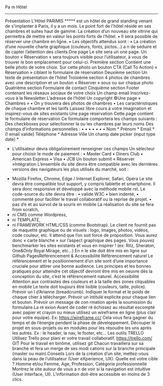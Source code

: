 Pa
m
Hôtel
*****
Présentation
L'Hôtel PARIMIS ***** est un hôtel de grand standing venant de s'implanter à Paris, il y a
un mois.
Le point fort de l'hôtel réside en ses chambres et suites haut de gamme.
La création d’un nouveau site vitrine qui permettra de mettre en valeur les points
forts de l’hôtel.
• Il sera possible de réserver une chambre en ligne.
•
Les objectifs attendus sont :
• La création d’une nouvelle charte graphique (couleurs, fonts, pictos...) a n de
séduire et de capter l’attention des clients.One page
Le site sera un one page.
Un bouton « Réservation » sera toujours visible pour l’utilisateur,
à vous de trouver le bon emplacement pour celui-ci.
Première section
Contient une belle photo de votre choix.
Sur cette photo un bouton CTA (Call To Action) « Réservation » ciblant le formulaire de
réservation
Deuxième section
Un texte de présentation de l’hôtel
Troisième section
4 photos de chambres avec une description et un bouton « Réserver » sous ou sur
chaque photo
Quatrième section
Formulaire de contact
Cinquième section
Footer contenant les réseaux sociaux de votre choix
Un champ email Inscrivez-vous à la Newsletter
L’adresse de l’hôtel
Un copyright ©Une page « Chambres »
• On y trouvera des photos de chambres
• Les caractéristiques de chaque chambre et les tarifs
Laissez libre cours à votre imagination et inspirez-vous de sites existants
Une page réservation
Cette page contient le formulaire de réservation
Ce formulaire comportera les champs suivants :
Des checkboxes pour sélectionner la ou les chambres par leurs noms
Des champs d’informations personnelles :
•
•
•
•
•
•
•
Nom *
Prénom *
Email * (! email valide)
Téléphone *
Adresse
Ville
Un champ date picker (input type date) *
* L’utilisateur devra obligatoirement renseigner ces champs
Un sélecteur pour choisir le mode de paiement :
• Master Card
• Diners Club
• American Express
• Visa
• JCB
Un bouton submit « Réserver »Intégration
L’ensemble du site devra être compatible avec les dernières versions des navigateurs les
plus utilisés du marché, soit :
- Mozilla Firefox, Chrome, Edge / Internet Explorer, Safari, Opéra
Le site devra être compatible tout support, y compris tablette et smartphone.
Il sera donc responsive et développé avec la méthode mobile rst.
Le code-source du site devra être :
• valide W3C
• bien indenté,
• commenté pour faciliter le travail collaboratif ou la reprise de projet.
• pas d’e et au survol de la souris en mobile
La réalisation du site se fera from scratch,
- ni CMS comme Wordpress,
- ni TEMPLATE,
- ni FRAMEWORK HTML/CSS (comme Bootstrap).
Le client ne fournit pas de maquette graphique ou de visuels : logo, images, photos,
vidéos, code couleur, etc.
Il attend que l’on soit force de proposition.
Vous aurez donc « carte blanche » sur l’aspect graphique des pages.
Vous pouvez benchmarker les sites existants et vous en inspirer !
(ex: Ritz, Sheraton, One&Only Royal Mirage, etc...)
En n le site doit être mis en ligne sur Github PagesRéférencement & Accessibilité
Référencement naturel
Le référencement et le positionnement d’un site sont d’une importance cruciale pour
attirer une bonne audience.
Les principes et les bonnes pratiques pour atteindre cet objectif devront être mis en
oeuvre dès la conception du site, c’est le référencement naturel.
Accessibilité
Attention aux contrastes des couleurs et à la taille des zones cliquables en mobile
Le texte doit toujours être lisible (couleurs, taille, police).
Prévoir un l d’Arianne (breadcrumb).
Indiquer le format et le poids de chaque chier à télécharger.
Prévoir un intitulé explicite pour chaque lien et bouton.
Prévoir un message de con rmation après la soumission du formulaire.La ré exion
Avant de coder ré échissez au résultat escompté avec papier et crayon
ou mieux utilisez un wireframe en ligne (plus clair pour votre équipe).
Ex: https://wireframe.cc/
Cela vous fera gagner du temps et de l’énergie pendant la phase de développement.
Découper le projet en sous-projets ou en modules pour les résoudre les uns après les
autres.
Ex : le header, la nav, le footer, etc...
Les outils
TRELLO
Utilisez Trello pour plani er votre travail collaboratif.
https://trello.com/
GIT
Pour le travail en binôme, utilisez git
Chacun travaillera sur sa branche et fera un merge de ses modi cations sur la branche
principale (master ou main).Conseils
Lors de la création d’un site, mettez-vous dans la peau de l’utilisateur (User eXperience,
UX).
Quelle est votre cible ? Homme et/ou Femme, Age, Profession, Catégorie professionnelle
Montrez le site autour de vous a n de voir si la navigation est intuitive (User Interface, UI).
L’information doit-être accessible en moins de 3 clics.